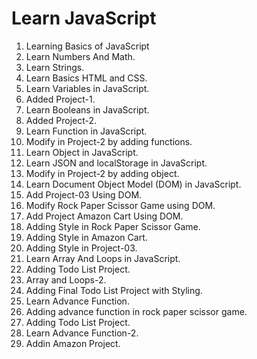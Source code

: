 # Learn JavaScript 

01. Learning Basics of JavaScript
02. Learn Numbers And Math.
03. Learn Strings.
04. Learn Basics HTML and CSS.
05. Learn Variables in JavaScript.
06. Added Project-1.
07. Learn Booleans in JavaScript.
08. Added Project-2.
09. Learn Function in JavaScript.
10. Modify in Project-2 by adding functions.
11. Learn Object in JavaScript.
12. Learn JSON and localStorage in JavaScript.
13. Modify in Project-2 by adding object.
14. Learn Document Object Model (DOM) in JavaScript.
15. Add Project-03 Using DOM.
16. Modify Rock Paper Scissor Game using DOM.
17. Add Project Amazon Cart Using DOM.
18. Adding Style in Rock Paper Scissor Game.
19. Adding Style in Amazon Cart.
20. Adding Style in Project-03.
21. Learn Array And Loops in JavaScript.
22. Adding Todo List Project.
23. Array and Loops-2.
24. Adding Final Todo List Project with Styling.
25. Learn Advance Function.
26. Adding advance function in rock paper scissor game. 
27. Adding Todo List Project.
25. Learn Advance Function-2.
26. Addin Amazon Project.